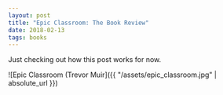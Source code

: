 ```yaml
---
layout: post
title: "Epic Classroom: The Book Review"
date: 2018-02-13
tags: books
---
```

Just checking out how this post works for now.

![Epic Classroom (Trevor Muir]({{ "/assets/epic_classroom.jpg" | absolute_url }})
